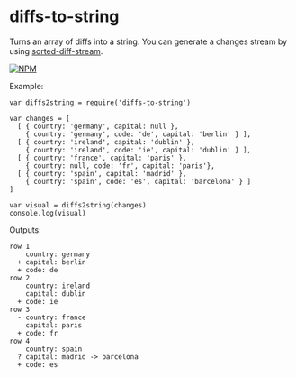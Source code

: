 # diffs-to-string

Turns an array of diffs into a string. You can generate a changes stream by using [sorted-diff-stream](github.com/maxogden/sorted-diff-stream).

[![NPM](https://nodei.co/npm/diffs-to-string.png)](https://nodei.co/npm/diffs-to-string/)

Example:
```
var diffs2string = require('diffs-to-string')

var changes = [
  [ { country: 'germany', capital: null },
    { country: 'germany', code: 'de', capital: 'berlin' } ],
  [ { country: 'ireland', capital: 'dublin' },
    { country: 'ireland', code: 'ie', capital: 'dublin' } ],
  [ { country: 'france', capital: 'paris' },
    { country: null, code: 'fr', capital: 'paris'},
  [ { country: 'spain', capital: 'madrid' },
    { country: 'spain', code: 'es', capital: 'barcelona' } ]
]

var visual = diffs2string(changes)
console.log(visual)
```

Outputs:

```
row 1
    country: germany
  + capital: berlin
  + code: de
row 2
    country: ireland
    capital: dublin
  + code: ie
row 3
  - country: france
    capital: paris
  + code: fr
row 4
    country: spain
  ? capital: madrid -> barcelona
  + code: es
```
